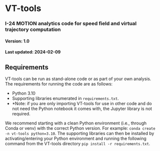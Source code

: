 # VT-tools
### I-24 MOTION analytics code for speed field and virtual trajectory computation
#### Version: 1.0
#### Last updated: 2024-02-09

## Requirements

VT-tools can be run as stand-alone code or as part of your own analysis. The requirements for running the code are as follows:
- Python 3.10
- Supporting libraries enumerated in `requirements.txt`.
- *Note: if you are only importing VT-tools for use in other code and do not need the Python notebook it comes with, the Jupyter library is not required.

We recommend starting with a clean Python environment (i.e., through Conda or venv) with the correct Python version. For example: `conda create -n vt-tools python=3.10`. The supporting libraries can then be installed by activating/entering your Python environment and running the following command from the VT-tools directory `pip install -r requirements.txt`.